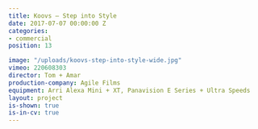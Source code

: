 ```yaml
---
title: Koovs — Step into Style
date: 2017-07-07 00:00:00 Z
categories:
- commercial
position: 13

image: "/uploads/koovs-step-into-style-wide.jpg"
vimeo: 220608303
director: Tom + Amar
production-company: Agile Films
equipment: Arri Alexa Mini + XT, Panavision E Series + Ultra Speeds
layout: project
is-shown: true
is-in-cv: true
---
```


